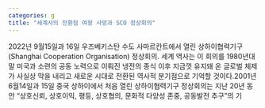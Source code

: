 ```yaml
---
categories: g
title: "세계사의 전환점 여왕 사망과 SCO 정상회의"
---
```

2022년 9월15일과 16일 우즈베키스탄 수도 사마르칸트에서 열린 상하이협력기구(Shanghai Cooperation Organisation) 정상회의. 세계 역사는 이 회의를 1980년대 말 미국과 소련의 공동 노력으로 이뤄진 냉전의 종식 이후 지금껏 유지돼 온 글로벌 체제가 사실상 막을 내리고 새로운 시대로 전환된 역사적 분기점으로 기억할 것이다.2001년 6월14일과 15일 중국 상하이에서 처음 열린 상하이협력기구 정상회의는 지난 20년 동안 “상호신뢰, 상호이익, 평등, 상호협의, 문화적 다양성 존중, 공동발전 추구”의 기